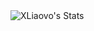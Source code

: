  <img src="https://github-readme-stats.vercel.app/api?username=XLiaovo&hide=issues&title_color=333&text_color=777" alt="XLiaovo's Stats" >

<!--
**XLiaovo/XLiaovo** is a ✨ _special_ ✨ repository because its `README.md` (this file) appears on your GitHub profile.

Here are some ideas to get you started:

- 🔭 I’m currently working on ...
- 🌱 I’m currently learning ...
- 👯 I’m looking to collaborate on ...
- 🤔 I’m looking for help with ...
- 💬 Ask me about ...
- 📫 How to reach me: ...
- 😄 Pronouns: ...
- ⚡ Fun fact: ...
-->
